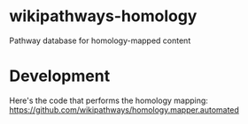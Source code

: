 # wikipathways-homology
Pathway database for homology-mapped content

# Development
Here's the code that performs the homology mapping:
https://github.com/wikipathways/homology.mapper.automated
